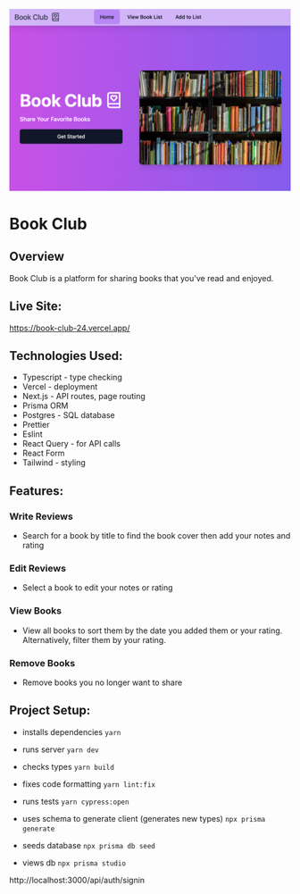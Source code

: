 ![logo](public/screenshot.png?raw=true)
# Book Club

## Overview
Book Club is a platform for sharing books that you've read and enjoyed.

## Live Site:
https://book-club-24.vercel.app/

## Technologies Used:
- Typescript - type checking
- Vercel - deployment
- Next.js - API routes, page routing
- Prisma ORM
- Postgres - SQL database
- Prettier
- Eslint
- React Query - for API calls
- React Form
- Tailwind - styling

## Features:
### Write Reviews
- Search for a book by title to find the book cover then add your notes and rating

### Edit Reviews 
- Select a book to edit your notes or rating

### View Books
- View all books to sort them by the date you added them or your rating. Alternatively, filter them by your rating.

### Remove Books
- Remove books you no longer want to share


## Project Setup:
- installs dependencies `yarn`
- runs server `yarn dev`

- checks types `yarn build`
- fixes code formatting `yarn lint:fix`
- runs tests `yarn cypress:open`

- uses schema to generate client (generates new types) `npx prisma generate`
- seeds database `npx prisma db seed`
- views db `npx prisma studio` 

http://localhost:3000/api/auth/signin